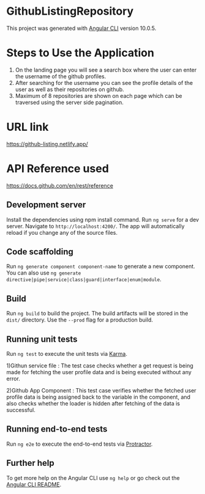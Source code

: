 # GithubListingRepository

This project was generated with [Angular CLI](https://github.com/angular/angular-cli) version 10.0.5.

# Steps to Use the Application

1) On the landing page you will see a search box where the user can enter the username of the github profiles.
2) After searching for the username you can see the profile details of the user as well as their repositories on github.
3) Maximum of 8 repositories are shown on each page which can be traversed using the server side pagination.


# URL link
https://github-listing.netlify.app/

# API Reference used
https://docs.github.com/en/rest/reference

## Development server
Install the dependencies using npm install command.
Run `ng serve` for a dev server. Navigate to `http://localhost:4200/`. The app will automatically reload if you change any of the source files.

## Code scaffolding

Run `ng generate component component-name` to generate a new component. You can also use `ng generate directive|pipe|service|class|guard|interface|enum|module`.

## Build

Run `ng build` to build the project. The build artifacts will be stored in the `dist/` directory. Use the `--prod` flag for a production build.

## Running unit tests

Run `ng test` to execute the unit tests via [Karma](https://karma-runner.github.io).

1)Githun service file :  The test case checks whether a get request is being made for fetching the user profile data and is being executed without any error.

2)Github App Component : This test case verifies whether the fetched user profile data is being assigned back to the variable in the component, and also checks whether the loader is hidden after fetching of the data is successful.
  

## Running end-to-end tests

Run `ng e2e` to execute the end-to-end tests via [Protractor](http://www.protractortest.org/).

## Further help

To get more help on the Angular CLI use `ng help` or go check out the [Angular CLI README](https://github.com/angular/angular-cli/blob/master/README.md).
